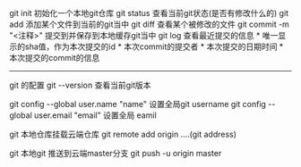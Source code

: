 git init 初始化一个本地git仓库
git status 查看当前git状态(是否有修改什么的)
git add <filename> 添加某个文件到当前的git当中
git diff <filename>  查看某个被修改的文件
git commit -m "<注释>"  提交到并保存到本地缓存git当中
git log 查看最近提交的信息
    * 唯一显示的sha值，作为本次提交的id
    * 本次commit的提交者
    * 本次提交的日期时间
    * 本次提交的commit的信息

----

git 的配置
git --version 查看当前git版本

git config --global user.name "name"  设置全局git username
git config --global user.email "email"  设置全局 eamil

git 本地仓库挂载云端仓库
git remote add origin ....(git address)

git 本地git 推送到云端master分支
git push -u origin master


